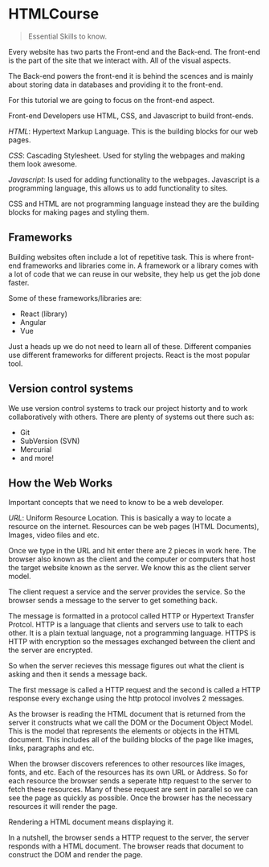 # HTMLCourse

> Essential Skills to know.

Every website has two parts the Front-end and the Back-end. The front-end is the part of the site that we interact with. All of the visual aspects.

The Back-end powers the front-end it is behind the scences and is mainly about
storing data in databases and providing it to the front-end.

For this tutorial we are going to focus on the front-end aspect.

Front-end Developers use HTML, CSS, and Javascript to build front-ends.

_HTML_: Hypertext Markup Language.
This is the building blocks for our web pages.

_CSS_: Cascading Stylesheet.
Used for styling the webpages and making them look awesome.

_Javascript_: Is used for adding functionality to the webpages. Javascript is a programming language, this allows us to add functionality to sites.

CSS and HTML are not programming language instead they are the building blocks for making pages and styling them.

## Frameworks

Building websites often include a lot of repetitive task. This is where front-end frameworks and libraries come in. A framework or a library comes with a lot of code that we can reuse in our website, they help us get the job done faster.

Some of these frameworks/libraries are:

- React (library)
- Angular
- Vue

Just a heads up we do not need to learn all of these. Different companies use different frameworks for different projects. React is the most popular tool.

## Version control systems

We use version control systems to track our project historty and to work collaboratively with others. There are plenty of systems out there such as:

- Git
- SubVersion (SVN)
- Mercurial
- and more!

## How the Web Works

Important concepts that we need to know to be a web developer.

_URL_: Uniform Resource Location.
This is basically a way to locate a resource on the internet. Resources can be web pages (HTML Documents), Images, video files and etc.

Once we type in the URL and hit enter there are 2 pieces in work here. The browser also known as the client and the computer or computers that host the target website known as the server. We know this as the client server model.

The client request a service and the server provides the service. So the browser sends a message to the server to get something back.

The message is formatted in a protocol called HTTP or Hypertext Transfer Protcol. HTTP is a language that clients and servers use to talk to each other. It is a plain textual language, not a programming language.
HTTPS is HTTP with encryption so the messages exchanged between the client and the server are encrypted.

So when the server recieves this message figures out what the client is asking and then it sends a message back.

The first message is called a HTTP request and the second is called a HTTP response every exchange using the http protocol involves 2 messages.

As the browser is reading the HTML document that is returned from the server it constructs what we call the DOM or the Document Object Model. This is the model that represents the elements or objects in the HTML document. This includes all of the building blocks of the page like images, links, paragraphs and etc.

When the browser discovers references to other resources like images, fonts, and etc.
Each of the resources has its own URL or Address. So for each resource the browser sends a seperate http request to the server
to fetch these resources. Many of these request are sent in parallel so we can see the page as quickly as possible. Once the browser has the necessary resources it will render the page.

Rendering a HTML document means displaying it.

In a nutshell, the browser sends a HTTP request to the server, the server responds with a HTML document. The browser reads that document to construct the DOM and render the page.
